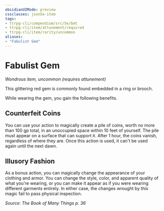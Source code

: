 ```yaml
---
obsidianUIMode: preview
cssclasses: json5e-item
tags:
- ttrpg-cli/compendium/src/5e/bmt
- ttrpg-cli/item/attunement/required
- ttrpg-cli/item/rarity/uncommon
aliases: 
- "Fabulist Gem"
---
```

# Fabulist Gem
*Wondrous item, uncommon (requires attunement)*  


This glittering red gem is commonly found embedded in a ring or brooch.

While wearing the gem, you gain the following benefits.

## Counterfeit Coins

You can use your action to magically create a pile of coins, worth no more than 100 gp total, in an unoccupied space within 10 feet of yourself. The pile must appear on a surface that can support it. After 1 hour, the coins vanish, regardless of where they are. Once this action is used, it can't be used again until the next dawn.

## Illusory Fashion

As a bonus action, you can magically change the appearance of your clothing and armor. You can change the style, color, and apparent quality of what you're wearing, or you can make it appear as if you were wearing different garments entirely. In either case, the changes wrought by this magic fail to pass physical inspection.

*Source: The Book of Many Things p. 36*